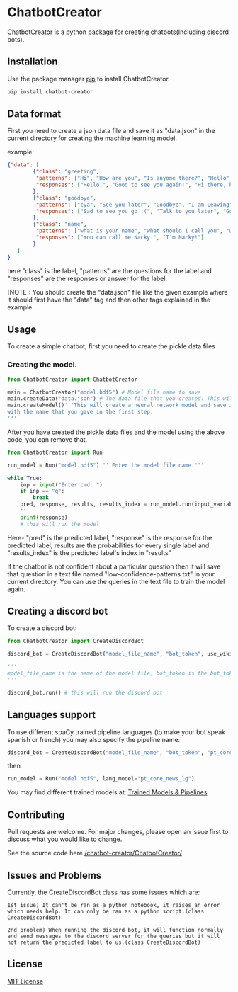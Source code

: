 # ChatbotCreator

ChatbotCreator is a python package for creating chatbots(Including discord bots). 

## Installation

Use the package manager [pip](https://pip.pypa.io/en/stable/) to install ChatbotCreator.

```bash
pip install chatbot-creator
```
## Data format

First you need to create a json data file and save it as "data.json" in the current directory for creating the machine learning model.

example:
```json
{"data": [
        {"class": "greeting",
         "patterns": ["Hi", "How are you", "Is anyone there?", "Hello", "Good day"],
         "responses": ["Hello!", "Good to see you again!", "Hi there, how can I help?"]
        },
        {"class": "goodbye",
         "patterns": ["cya", "See you later", "Goodbye", "I am Leaving", "bye"],
         "responses": ["Sad to see you go :(", "Talk to you later", "Goodbye!"]
        },
        {"class": "name",
         "patterns": ["what is your name", "what should I call you", "whats your name"],
         "responses": ["You can call me Nacky.", "I'm Nacky!"]
        }
   ]
}
```
here "class" is the label, "patterns" are the questions for the label and "responses" are the responses or answer for the label.

[NOTE]: You should create the "data.json" file like the given example where it should first have the "data" tag and then other tags explained in the example.

## Usage 

To create a simple chatbot, first you need to create the pickle data files

### Creating the model.

```python
from ChatbotCreator import ChatbotCreator

main = ChatbotCreator("model.hdf5") # Model file name to save
main.createData("data.json") # The data file that you created. This will create the pickle data files.
main.createModel()'''This will create a neural network model and save it 
with the name that you gave in the first step.
'''
```
After you have created the pickle data files and the model using the above code, you can remove that.

```python
from ChatbotCreator import Run

run_model = Run("model.hdf5")''' Enter the model file name.'''

while True:
    inp = input("Enter cmd: ")
    if inp == "q":
        break
    pred, response, results, results_index = run_model.run(input_variable=inp) ''' specify the input variable through which you will parse in the input values.
    '''
    print(response)
    # this will run the model
```

 Here- "pred" is the predicted label, "response" is the response for the predicted label, results are the probabilities for every single label and "results_index" is the predicted label's index in "results"

If the chatbot is not confident about a particular question then it will save that question in a text file named "low-confidence-patterns.txt" in your current directory. You can use the queries in the text file to train the model again.

## Creating a discord bot

To create a discord bot:

```python
from ChatbotCreator import CreateDiscordBot

discord_bot = CreateDiscordBot("model_file_name", "bot_token", use_wikipedia=True)

'''
model_file_name is the name of the model file, bot_token is the bot_token that you can get in discord and when use_wikipedia is set to True, it will send wikipedia results when the model is not confident about a particular question.
'''

discord_bot.run() # this will run the discord bot

```

## Languages support

To use different spaCy trained pipeline languages (to make your bot speak spanish or french) you may also specify the pipeline name:

```python
discord_bot = CreateDiscordBot("model_file_name", "bot_token", "pt_core_news_lg")
```
then
```python
run_model = Run("model.hdf5", lang_model="pt_core_news_lg")
```

You may find different trained models at: [Trained Models & Pipelines](https://spacy.io/models)

## Contributing

Pull requests are welcome. For major changes, please open an issue first to discuss what you would like to change.

See the source code here [/chatbot-creator/ChatbotCreator/](https://github.com/pranav377/chatbot-creator/tree/main/ChatbotCreator)

## Issues and Problems

Currently, the CreateDiscordBot class has some issues which are:

    1st issue) It can't be ran as a python notebook, it raises an error which needs help. It can only be ran as a python script.(class CreateDiscordBot)

    2nd problem) When running the discord bot, it will function normally and send messages to the discord server for the queries but it will not return the predicted label to us.(class CreateDiscordBot) 

## License

[MIT License](https://github.com/pranav377/chatbot-creator/blob/main/LICENSE)

